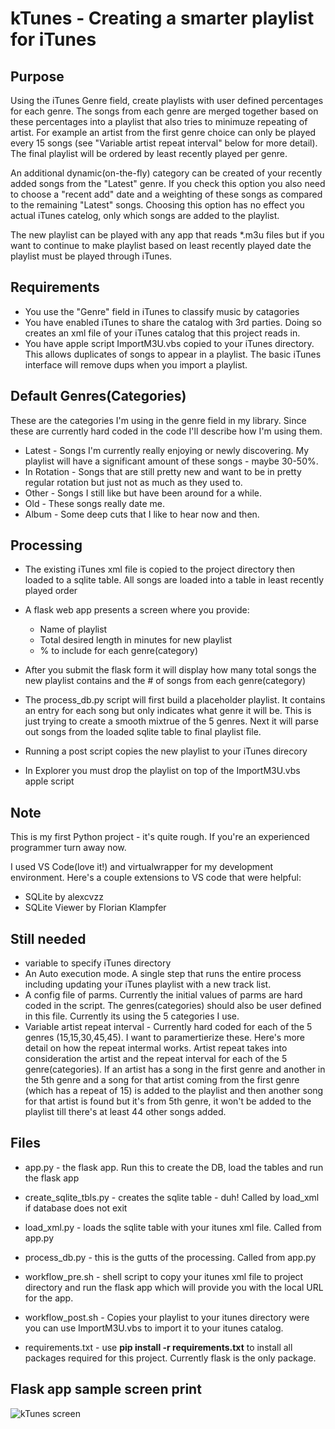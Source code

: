 # kTunes - Creating a smarter playlist for iTunes

## Purpose

Using the iTunes Genre field, create playlists with user defined percentages for each genre. The songs from each genre are merged together based on these percentages into a playlist that also tries to minimuze repeating of artist. For example an artist from the first genre choice can only be played every 15 songs (see "Variable artist repeat interval" below for more detail). The final playlist will be ordered by least recently played per genre. 

An additional dynamic(on-the-fly) category can be created of your recently added songs from the "Latest" genre.  If you check this option you also need to choose a "recent add" date and a weighting of these songs as compared to the remaining "Latest" songs. Choosing this option has no effect you actual iTunes catelog, only which songs are added to the playlist.

The new playlist can be played with any app that reads *.m3u files but if you want to continue to make playlist based on least recently played date the playlist must be played through iTunes.

## Requirements
- You use the "Genre" field in iTunes to classify music by catagories
- You have enabled iTunes to share the catalog with 3rd parties. Doing so creates an xml file of your iTunes catalog that this project reads in.
- You have apple script ImportM3U.vbs copied to your iTunes directory. This allows duplicates of songs to appear in a playlist. The basic iTunes interface will remove dups when you import a playlist.

## Default Genres(Categories)
These are the categories I'm using in the genre field in my library. Since these are currently hard coded in the code I'll describe how I'm using them.
- Latest - Songs I'm currently really enjoying or newly discovering. My playlist will have a significant amount of these songs - maybe 30-50%.
- In Rotation - Songs that are still pretty new and want to be in pretty regular rotation but just not as much as they used to.
- Other - Songs I still like but have been around for a while.
- Old - These songs really date me.
- Album - Some deep cuts that I like to hear now and then.

## Processing
- The existing iTunes xml file is copied to the project directory then loaded to a sqlite table. All songs are loaded into a table in least recently played order
- A flask web app presents a screen where you provide:
  - Name of playlist
  - Total desired length in minutes for new playlist
  - % to include for each genre(category)

- After you submit the flask form it will display how many total songs the new playlist contains and the # of songs from each genre(category)
- The process_db.py script will first build a placeholder playlist. It contains an entry for each song but only indicates what genre it will be. This is just trying to create a smooth mixtrue of the 5 genres. Next it will parse out songs from the loaded sqlite table to final playlist file.
- Running a post script copies the new playlist to your iTunes direcory
- In Explorer you must drop the playlist on top of the ImportM3U.vbs apple script

## Note
This is my first Python project - it's quite rough. If you're an experienced programmer turn away now. 

I used VS Code(love it!) and virtualwrapper for my development environment.
Here's a couple extensions to VS code that were helpful:
- SQLite by alexcvzz
- SQLite Viewer by Florian Klampfer

## Still needed
- variable to specify iTunes directory
- An Auto execution mode. A single step that runs the entire process including updating your iTunes playlist with a new track list.
- A config file of parms. Currently the initial values of parms are hard coded in the script. The genres(categories) should also be user defined in this file. Currently its using the 5 categories I use. 
- Variable artist repeat interval - Currently hard coded for each of the 5 genres (15,15,30,45,45). I want to paramertierize these. Here's more detail on how the repeat intermal works. Artist repeat takes into consideration the artist and the repeat interval for each of the 5 genre(categories). If an artist has a song in the first genre and another in the 5th genre and a song for that artist coming from the first genre (which has a repeat of 15) is added to the playlist and then another song for that artist is found but it's from 5th genre, it won't be added to the playlist till there's at least 44 other songs added.

##  Files
- app.py - the flask app. Run this to create the DB, load the tables and run the flask app
- create_sqlite_tbls.py - creates the sqlite table - duh! Called by load_xml if database does not exit
- load_xml.py - loads the sqlite table with your itunes xml file. Called from app.py
- process_db.py - this is the gutts of the processing. Called from app.py

- workflow_pre.sh - shell script to copy your itunes xml file to project directory and run the flask app which will provide you with the local URL for the app.
- workflow_post.sh - Copies your playlist to your itunes directory were you can use ImportM3U.vbs to import it to your itunes catalog.

- requirements.txt - use **pip install -r requirements.txt** to install all packages required for this project. Currently flask is the only package.

## Flask app sample screen print
![kTunes screen](https://user-images.githubusercontent.com/107451552/192881760-4221c58a-b2de-4b18-a0b1-755aeb20f217.png)

